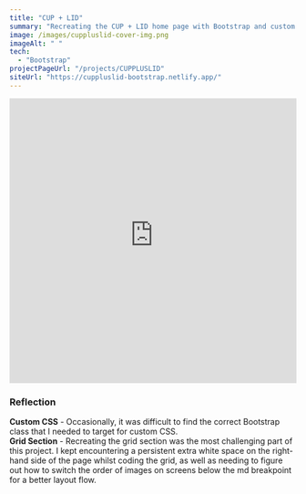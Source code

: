 ```yaml
---
title: "CUP + LID"
summary: "Recreating the CUP + LID home page with Bootstrap and custom CSS"
image: /images/cuppluslid-cover-img.png
imageAlt: " "
tech:
  - "Bootstrap"
projectPageUrl: "/projects/CUPPLUSLID"
siteUrl: "https://cuppluslid-bootstrap.netlify.app/"
---
```

<iframe class="mb-5" src="https://cuppluslid-bootstrap.netlify.app/" width="100%" height="500px" frameborder="0"> 
</iframe>

### Reflection  

**Custom CSS** - Occasionally, it was difficult to find the correct Bootstrap class that I needed to target for custom CSS.  
**Grid Section** - Recreating the grid section was the most challenging part of this project. I kept encountering a persistent extra white space on the right-hand side of the page whilst coding the grid, as well as needing to figure out how to switch the order of images on screens below the md breakpoint for a better layout flow. 
